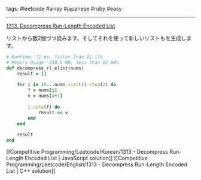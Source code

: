 tags: #leetcode #array #japanese #ruby #easy

<hr />

[1313. Decompress Run-Length Encoded List](https://leetcode.com/problems/decompress-run-length-encoded-list/)

リストから数2個づつ読みます。そしてそれを使って新しいリストもを生成します。

```rb
# Runtime: 72 ms, faster than 85.11%
# Memory Usage: 210.5 MB, less than 82.98%
def decompress_rl_elist(nums)
    result = []
    
    for i in (0...nums.size()).step(2) do
        f = nums[i]
        v = nums[i+1]
        
        1.upto(f) do
            result << v 
        end
    end
    
    result
end
```

[[Competitive Programming/Leetcode/Korean/1313 - Decompress Run-Length Encoded List | JavaScript solution]]
[[Competitive Programming/Leetcode/English/1313 - Decompress Run-Length Encoded List | C++ solution]]